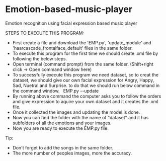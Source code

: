# Emotion-based-music-player
Emotion recognition using facial expression based music player


STEPS TO EXECUTE THIS PROGRAM:

* First create a file and download the 'EMP.py', 'update_module' and 'haarcascade_frontalface_default' files in the same folder.
* To execute this program for the first time we should create .xml file by following the below steps.
* Open terminal (command prompt) from the same folder. (Shift+right click -> Open command window here)
* To successfully execute this program we need dataset, so to creat the dataset, we should give our own facial expression for Angry,      Happy, Sad, Nuetral and Surprise. to do that we should run below command in the command window.
   EMP.py --update
* By running above command the computer asks you to follow the orders and give expression to aquire your own dataset and it creates the .xml file.
* Once it collected the images and updating the model is done.
* Now you can find the folder with the name of "dataset" and it has subfolders of all the emotions and your images.
* Now you are ready to execute the EMP.py file.

Tip:
* Don't forget to add the songs in the same folder.
* The more number of peoples images, more the accuracy.
